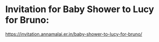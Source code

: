 # Invitation for Baby Shower to Lucy for Bruno:
  https://invitation.annamalai.er.in/baby-shower-to-lucy-for-bruno/
